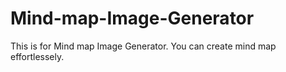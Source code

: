 # Mind-map-Image-Generator
This is for Mind map Image Generator. You can create mind map effortlessely.
